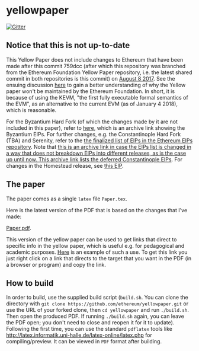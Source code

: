 # yellowpaper

[![Gitter](https://badges.gitter.im/ethereum/yellowpaper.svg)](https://gitter.im/ethereum/yellowpaper?utm_source=badge&utm_medium=badge&utm_campaign=pr-badge&utm_content=badge)

## Notice that this is not up-to-date

This Yellow Paper does not include changes to Ethereum that have been made after this commit 759dcc (after which this repository was branched from the Ethereum Foundation Yellow Paper repository, i.e. the latest shared commit in both repositories is this commit) on [August 8 2017](https://github.com/jamesray1/yellowpaper/commit/759dccde49c3a1a457196665d1db06baba220bf0). See the ensuing discussion [here](https://gitter.im/ethereum/yellowpaper?at=5a4ad08e03838b2f2a5d350f) to gain a better understanding of why the Yellow paper won't be maintained by the Ethereum Foundation. In short, it is because of using the KEVM, "the first fully executable formal semantics of the EVM", as an alternative to the current EVM (as of January 4 2018), which is reasonable.

For the Byzantium Hard Fork (of which the changes made by it are not included in this paper), refer to [here](https://web.archive.org/web/20171026151615/https://github.com/ethereum/EIPs#accepted-eips-planned-for-adoption-in-the-byzantium-metropolis-hard-fork), which is an archive link showing the Byzantium EIPs. For further changes, e.g. the Constantinople Hard Fork (TBA) and Serenity, refer to the [the finalized list of EIPs in the Ethereum EIPs repository](https://github.com/ethereum/EIPS#finalized-eips-standards-that-have-been-adopted). Note that [this is an archive link in case the EIPs list is changed in a way that does not breakdown EIPs into different releases, as is the case up until now. This archive link lists the deferred Constantinople EIPs](https://web.archive.org/web/20180103233351/https://github.com/ethereum/EIPS). For changes in the Homestead release, see [this EIP](https://github.com/ethereum/EIPs/blob/master/EIPS/eip-2.md).

## The paper
The paper comes as a single ``latex`` file ``Paper.tex``. 

Here is the latest version of the PDF that is based on the changes that I've made:

[Paper.pdf](https://github.com/ethereum/yellowpaper/files/1596574/Paper.pdf).

This version of the yellow paper can be used to get links that direct to specific info in the yellow paper, which is useful e.g. for pedagogical and academic purposes. [Here](
https://github.com/ethereum/yellowpaper/files/1596574/Paper.pdf#blockhash) is an example of such a use. To get this link you just right click on a link that directs to the target that you want in the PDF (in a browser or program) and copy the link.

How to build
---
In order to build, use the supplied build script (``build.sh``. You can clone the directory with `git clone https://github.com/ethereum/yellowpaper.git` or use the URL of your forked clone, then `cd yellowpaper` and run `./build.sh`. Then open the produced PDF. If running `./build.sh` again, you can leave the PDF open; you don't need to close and reopen it for it to update). Following the first time, you can use the standard `pdflatex` tools like http://latex.informatik.uni-halle.de/latex-online/latex.php for compiling/preview. It can be viewed in ``PDF`` format after building.
